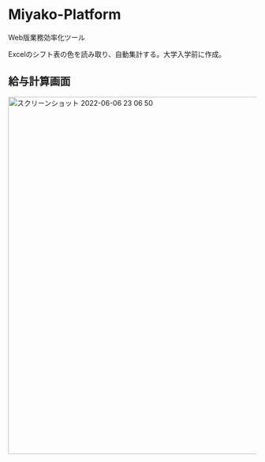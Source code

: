 # Miyako-Platform

Web版業務効率化ツール

Excelのシフト表の色を読み取り、自動集計する。大学入学前に作成。

## 給与計算画面

<img width="724" alt="スクリーンショット 2022-06-06 23 06 50" src="https://user-images.githubusercontent.com/33394165/172177325-94f60e3c-9782-4c52-9239-14a59752cba5.png">


